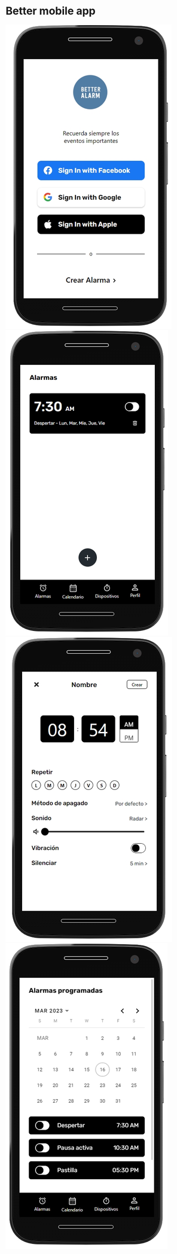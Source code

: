 # Better mobile app

![Login](./src/assets/login.jpg)
![Alarmas](./src/assets/alarms.jpg)
![Crear](./src/assets/create.jpg)
![Alarmas programadas](./src/assets/calendar.jpg)
